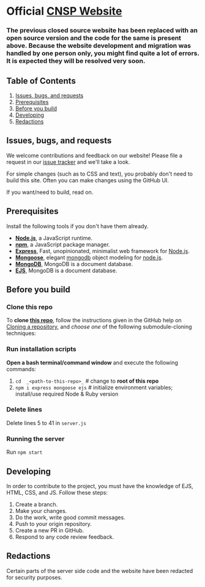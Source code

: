 
# Official [CNSP Website](https://cnsp.codes)

### The previous closed source website has been replaced with an open source version and the code for the same is present above. Because the website development and migration was handled by one person only, you might find quite a lot of errors. It is expected they will be resolved very soon.

## Table of Contents
1. [Issues, bugs, and requests](#issues-bugs-and-requests)
2. [Prerequisites](#prerequisites) 
3. [Before you build](#before-you-build)
4. [Developing](#developing)
5. [Redactions](#redactions)


## Issues, bugs, and requests

We welcome contributions and feedback on our website! Please file a request in our  [issue tracker](https://github.com/flutter/website/issues/new)  and we'll take a look.

For simple changes (such as to CSS and text), you probably don't need to build this site. Often you can make changes using the GitHub UI.

If you want/need to build, read on.

## Prerequisites
Install the following tools if you don't have them already.

-   **[Node.js](https://nodejs.org)**, a JavaScript runtime.
-   **[npm](https://github.com/npm/cli)**, a JavaScript package manager.
-   **[Express](https://expressjs.com/)**, Fast, unopinionated, minimalist web framework for [Node.js](https://nodejs.org/en/).
-   **[Mongoose](https://expressjs.com/)**, elegant [mongodb](https://www.mongodb.com/) object modeling for [node.js](https://nodejs.org/en/).
-   **[MongoDB](https://www.mongodb.com/community)**, MongoDB is a document database.
-   **[EJS](https://www.mongodb.com/community)**, MongoDB is a document database.

## Before you build

### Clone this repo
To **clone  [this repo](https://github.com/flutter/website)**, follow the instructions given in the GitHub help on [Cloning a repository](https://help.github.com/articles/cloning-a-repository), and _choose one_ of the following submodule-cloning techniques:

### Run installation scripts
**Open a bash terminal/command window**  and execute the following commands:

1.  `cd  _<path-to-this-repo>_`  # change to  **root of this repo**
2.  `npm i express mongoose ejs`  # initialize environment variables; install/use required Node & Ruby version

### Delete lines
Delete lines 5 to 41 in `server.js`

### Running the server
Run `npm start`

## Developing

In order to contribute to the project, you must have the knowledge of EJS, HTML, CSS, and JS. Follow these steps:

1. Create a branch.
2. Make your changes.
3. Do the work, write good commit messages.
4. Push to your origin repository.
5. Create a new PR in GitHub.
6. Respond to any code review feedback.

## Redactions

Certain parts of the server side code and the website have been redacted for security purposes. 